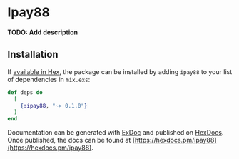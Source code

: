 # Ipay88

**TODO: Add description**

## Installation

If [available in Hex](https://hex.pm/docs/publish), the package can be installed
by adding `ipay88` to your list of dependencies in `mix.exs`:

```elixir
def deps do
  [
    {:ipay88, "~> 0.1.0"}
  ]
end
```

Documentation can be generated with [ExDoc](https://github.com/elixir-lang/ex_doc)
and published on [HexDocs](https://hexdocs.pm). Once published, the docs can
be found at [https://hexdocs.pm/ipay88](https://hexdocs.pm/ipay88).

